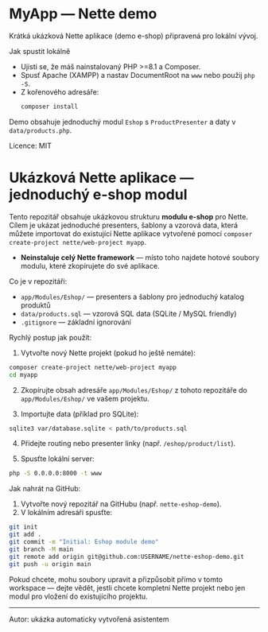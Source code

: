 # MyApp — Nette demo

Krátká ukázková Nette aplikace (demo e-shop) připravená pro lokální vývoj.

Jak spustit lokálně

- Ujisti se, že máš nainstalovaný PHP >=8.1 a Composer.
- Spusť Apache (XAMPP) a nastav DocumentRoot na `www` nebo použij `php -S`.
- Z kořenového adresáře:
  ```powershell
  composer install
  ```

Demo obsahuje jednoduchý modul `Eshop` s `ProductPresenter` a daty v `data/products.php`.

Licence: MIT

# Ukázková Nette aplikace — jednoduchý e-shop modul

Tento repozitář obsahuje ukázkovou strukturu **modulu e-shop** pro Nette. Cílem je ukázat jednoduché presenters, šablony a vzorová data, která můžete importovat do existující Nette aplikace vytvořené pomocí `composer create-project nette/web-project myapp`.

- **Neinstaluje celý Nette framework** — místo toho najdete hotové soubory modulu, které zkopírujete do své aplikace.

Co je v repozitáři:

- `app/Modules/Eshop/` — presenters a šablony pro jednoduchý katalog produktů
- `data/products.sql` — vzorová SQL data (SQLite / MySQL friendly)
- `.gitignore` — základní ignorování

Rychlý postup jak použít:

1. Vytvořte nový Nette projekt (pokud ho ještě nemáte):

```bash
composer create-project nette/web-project myapp
cd myapp
```

2. Zkopírujte obsah adresáře `app/Modules/Eshop/` z tohoto repozitáře do `app/Modules/Eshop/` ve vašem projektu.

3. Importujte data (příklad pro SQLite):

```bash
sqlite3 var/database.sqlite < path/to/products.sql
```

4. Přidejte routing nebo presenter linky (např. `/eshop/product/list`).

5. Spusťte lokální server:

```bash
php -S 0.0.0.0:8000 -t www
```

Jak nahrát na GitHub:

1. Vytvořte nový repozitář na GitHubu (např. `nette-eshop-demo`).
2. V lokálním adresáři spusťte:

```bash
git init
git add .
git commit -m "Initial: Eshop module demo"
git branch -M main
git remote add origin git@github.com:USERNAME/nette-eshop-demo.git
git push -u origin main
```

Pokud chcete, mohu soubory upravit a přizpůsobit přímo v tomto workspace — dejte vědět, jestli chcete kompletní Nette projekt nebo jen modul pro vložení do existujícího projektu.

---

Autor: ukázka automaticky vytvořená asistentem


